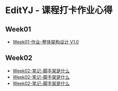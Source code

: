 # EditYJ - 课程打卡作业心得

## Week01
- [Week01-作业-整体架构设计 V1.0](01-Week01-作业.md)

## Week02
- [Week02-笔记-脚手架是什么](02-Week02-笔记-脚手架是什么.md)
- [Week02-笔记-脚手架是什么](03-Week02-笔记-脚手架开发入门.md)
- [Week02-笔记-脚手架是什么](04-Week02-笔记-lerna的使用.md)
